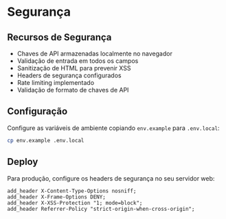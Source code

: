 # Segurança

## Recursos de Segurança

- Chaves de API armazenadas localmente no navegador
- Validação de entrada em todos os campos
- Sanitização de HTML para prevenir XSS
- Headers de segurança configurados
- Rate limiting implementado
- Validação de formato de chaves de API

## Configuração

Configure as variáveis de ambiente copiando `env.example` para `.env.local`:

```bash
cp env.example .env.local
```

## Deploy

Para produção, configure os headers de segurança no seu servidor web:

```nginx
add_header X-Content-Type-Options nosniff;
add_header X-Frame-Options DENY;
add_header X-XSS-Protection "1; mode=block";
add_header Referrer-Policy "strict-origin-when-cross-origin";
```